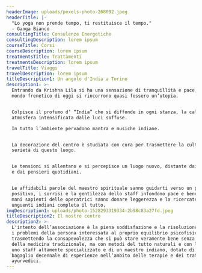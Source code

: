 ```yaml
---
headerImage: uploads/pexels-photo-268092.jpeg
headerTitle: |-
  "Lo yoga non prende tempo, ti restituisce il tempo."
  - Ganga Bianco
consultingTitle: Consulenze Energetiche
consultingDescription: lorem ipsum
courseTitle: Corsi
courseDescription: lorem ipsum
treatmentsTitle: Trattamenti
treatmentsDescription: lorem ipsum
travelTitle: Viaggi
travelDescription: lorem ipsum
titleDescription1: Un angolo d'India a Torino
description1: >-
  Entrando da Krishna Lila si ha una sensazione di tranquillità e pace, che nel
  mondo frenetico di oggi si rincorrono quasi fossero un’utopia.


  Colpisce il profumo d’ “India” che si diffonde in ogni stanza, la calda
  atmosfera intensificata dalle luci soffuse.

  In tutto l’ambiente pervadono mantra e musiche indiane.


  La decorazione del centro è studiata con cura per trasmettere la cultura e la
  serietà di questo luogo.


  Le tensioni si allentano e si percepisce un luogo nuovo, distante dai problemi
  e dai pensieri quotidiani.


  Le affidabili parole del maestro spirituale sanno guidarti verso un percorso
  positivo, i sorrisi e la gentilezza dello staff infondono pace e benessere, le
  mani sapienti delle operatrici sanno donare leggerezza e la ricercatezza degli
  unguenti indiani completa il tutto.
imgDescription1: uploads/photo-1528293319334-2b98c83a27fd.jpeg
titleDescription2: Il nostro centro
description2: >-
  L'intento dell’associazione è la piena soddisfazione e la risoluzione di tutti
  i problemi della persona interessata al proprio equilibrio psicofisico,
  trasmettendo la consapevolezza che si può stare veramente bene senza l’aiuto
  della medicina tradizionale, ma con metodi del tutto naturali e con l’aiuto di
  uno staff altamente specializzato e di un maestro indiano, dotato di un
  bagaglio decennale di esperienze nell’ambito delle terapie e dei trattamenti
  ayurvedici.
---
```


